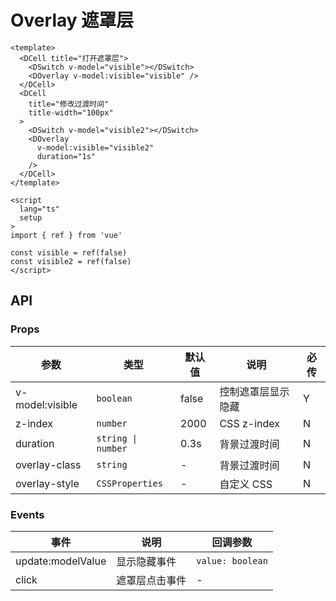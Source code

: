 # Overlay 遮罩层

```vue preview type=h5
<template>
  <DCell title="打开遮罩层">
    <DSwitch v-model="visible"></DSwitch>
    <DOverlay v-model:visible="visible" />
  </DCell>
  <DCell
    title="修改过渡时间"
    title-width="100px"
  >
    <DSwitch v-model="visible2"></DSwitch>
    <DOverlay
      v-model:visible="visible2"
      duration="1s"
    />
  </DCell>
</template>

<script
  lang="ts"
  setup
>
import { ref } from 'vue'

const visible = ref(false)
const visible2 = ref(false)
</script>
```

## API

### Props

| 参数            | 类型               | 默认值 | 说明               | 必传 |
| --------------- | ------------------ | ------ | ------------------ | ---- |
| v-model:visible | `boolean`          | false  | 控制遮罩层显示隐藏 | Y    |
| z-index         | `number`           | 2000   | CSS z-index        | N    |
| duration        | `string \| number` | 0.3s   | 背景过渡时间       | N    |
| overlay-class   | `string`           | -      | 背景过渡时间       | N    |
| overlay-style   | `CSSProperties`    | -      | 自定义 CSS         | N    |

### Events

| 事件              | 说明           | 回调参数         |
| ----------------- | -------------- | ---------------- |
| update:modelValue | 显示隐藏事件   | `value: boolean` |
| click             | 遮罩层点击事件 | -                |
